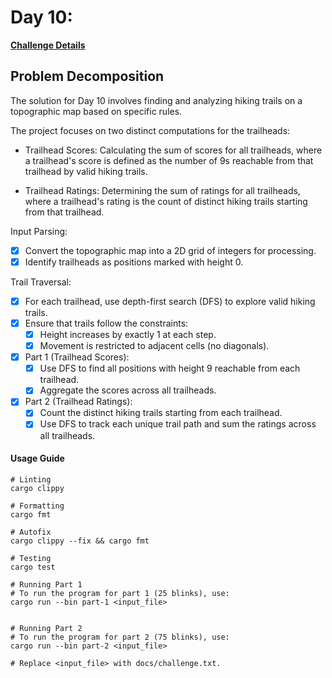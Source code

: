 # Day 10: 

[**Challenge Details**](docs/challenge.md)

## Problem Decomposition

The solution for Day 10 involves finding and analyzing hiking trails on a topographic map based on specific rules. 

The project focuses on two distinct computations for the trailheads:

- Trailhead Scores: Calculating the sum of scores for all trailheads, where a trailhead's score is defined as the number of 9s reachable from that trailhead by valid hiking trails.

- Trailhead Ratings: Determining the sum of ratings for all trailheads, where a trailhead's rating is the count of distinct hiking trails starting from that trailhead.


Input Parsing:
- [x] Convert the topographic map into a 2D grid of integers for processing.
- [x] Identify trailheads as positions marked with height 0.

Trail Traversal:

- [x] For each trailhead, use depth-first search (DFS) to explore valid hiking trails.
- [x] Ensure that trails follow the constraints:
    - [x] Height increases by exactly 1 at each step.
    - [x] Movement is restricted to adjacent cells (no diagonals).
- [x] Part 1 (Trailhead Scores):
    - [x] Use DFS to find all positions with height 9 reachable from each trailhead.
    - [x] Aggregate the scores across all trailheads.

- [x] Part 2 (Trailhead Ratings):
    - [x] Count the distinct hiking trails starting from each trailhead.
    - [x] Use DFS to track each unique trail path and sum the ratings across all trailheads.
  
#### Usage Guide

```
# Linting
cargo clippy

# Formatting
cargo fmt

# Autofix
cargo clippy --fix && cargo fmt

# Testing
cargo test

# Running Part 1
# To run the program for part 1 (25 blinks), use:
cargo run --bin part-1 <input_file>


# Running Part 2
# To run the program for part 2 (75 blinks), use:
cargo run --bin part-2 <input_file>

# Replace <input_file> with docs/challenge.txt.
```